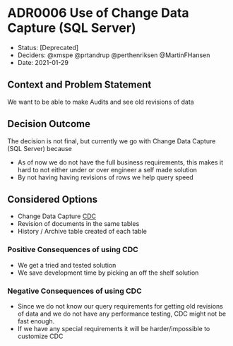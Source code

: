 # ADR0006 Use of Change Data Capture (SQL Server)

* Status: [Deprecated]
* Deciders: @xmspe @prtandrup @perthenriksen @MartinFHansen
* Date: 2021-01-29

## Context and Problem Statement

We want to be able to make Audits and see old revisions of data

## Decision Outcome

The decision is not final, but currently we go with Change Data Capture (SQL Server) because

* As of now we do not have the full business requirements, this makes it hard to not either under or over engineer a self made solution
* By not having having revisions of rows we help query speed

## Considered Options

* Change Data Capture [CDC](https://docs.microsoft.com/en-us/sql/relational-databases/track-changes/about-change-data-capture-sql-server?view=sql-server-ver15)
* Revision of documents in the same tables
* History / Archive table created of each table

### Positive Consequences of using CDC

* We get a tried and tested solution
* We save development time by picking an off the shelf solution

### Negative Consequences of using CDC

* Since we do not know our query requirements for getting old revisions of data and we do not have any performance testing, CDC might not be fast enough.
* If we have any special requirements it will be harder/impossible to customize CDC
